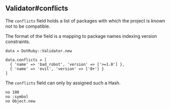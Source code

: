 ## Validator#conflicts

The `conflicts` field holds a list of packages with which the project is
known not to be compatible.

The format of the field is a mapping to package names indexing version
constraints.

    data = DotRuby::Validator.new

    data.conflicts = [
      { 'name' => 'bad_robot', 'version' => ['>=1.0'] },
      { 'name' => 'evil', 'version' => ['0+'] }
    ]

The `conflicts` field can only by assigned such a Hash.

    no 100
    no :symbol
    no Object.new

